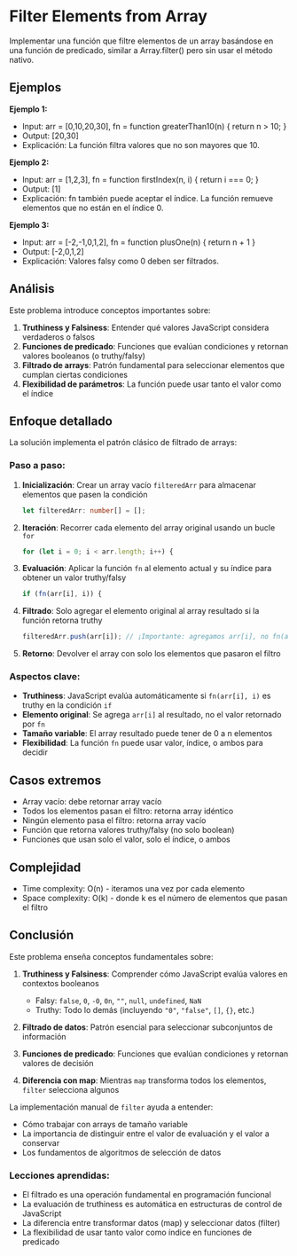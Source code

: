 # Filter Elements from Array

Implementar una función que filtre elementos de un array basándose en una función de predicado, similar a Array.filter() pero sin usar el método nativo.

## Ejemplos

**Ejemplo 1:**

- Input: arr = [0,10,20,30], fn = function greaterThan10(n) { return n > 10; }
- Output: [20,30]
- Explicación: La función filtra valores que no son mayores que 10.

**Ejemplo 2:**

- Input: arr = [1,2,3], fn = function firstIndex(n, i) { return i === 0; }
- Output: [1]
- Explicación: fn también puede aceptar el índice. La función remueve elementos que no están en el índice 0.

**Ejemplo 3:**

- Input: arr = [-2,-1,0,1,2], fn = function plusOne(n) { return n + 1 }
- Output: [-2,0,1,2]
- Explicación: Valores falsy como 0 deben ser filtrados.

## Análisis

Este problema introduce conceptos importantes sobre:

1. **Truthiness y Falsiness**: Entender qué valores JavaScript considera verdaderos o falsos
2. **Funciones de predicado**: Funciones que evalúan condiciones y retornan valores booleanos (o truthy/falsy)
3. **Filtrado de arrays**: Patrón fundamental para seleccionar elementos que cumplan ciertas condiciones
4. **Flexibilidad de parámetros**: La función puede usar tanto el valor como el índice

## Enfoque detallado

La solución implementa el patrón clásico de filtrado de arrays:

### Paso a paso:

1. **Inicialización**: Crear un array vacío `filteredArr` para almacenar elementos que pasen la condición

   ```typescript
   let filteredArr: number[] = [];
   ```

2. **Iteración**: Recorrer cada elemento del array original usando un bucle `for`

   ```typescript
   for (let i = 0; i < arr.length; i++) {
   ```

3. **Evaluación**: Aplicar la función `fn` al elemento actual y su índice para obtener un valor truthy/falsy

   ```typescript
   if (fn(arr[i], i)) {
   ```

4. **Filtrado**: Solo agregar el elemento original al array resultado si la función retorna truthy

   ```typescript
   filteredArr.push(arr[i]); // ¡Importante: agregamos arr[i], no fn(arr[i], i)!
   ```

5. **Retorno**: Devolver el array con solo los elementos que pasaron el filtro

### Aspectos clave:

- **Truthiness**: JavaScript evalúa automáticamente si `fn(arr[i], i)` es truthy en la condición `if`
- **Elemento original**: Se agrega `arr[i]` al resultado, no el valor retornado por `fn`
- **Tamaño variable**: El array resultado puede tener de 0 a n elementos
- **Flexibilidad**: La función `fn` puede usar valor, índice, o ambos para decidir

## Casos extremos

- Array vacío: debe retornar array vacío
- Todos los elementos pasan el filtro: retorna array idéntico
- Ningún elemento pasa el filtro: retorna array vacío
- Función que retorna valores truthy/falsy (no solo boolean)
- Funciones que usan solo el valor, solo el índice, o ambos

## Complejidad

- Time complexity: O(n) - iteramos una vez por cada elemento
- Space complexity: O(k) - donde k es el número de elementos que pasan el filtro

## Conclusión

Este problema enseña conceptos fundamentales sobre:

1. **Truthiness y Falsiness**: Comprender cómo JavaScript evalúa valores en contextos booleanos

   - Falsy: `false`, `0`, `-0`, `0n`, `""`, `null`, `undefined`, `NaN`
   - Truthy: Todo lo demás (incluyendo `"0"`, `"false"`, `[]`, `{}`, etc.)

2. **Filtrado de datos**: Patrón esencial para seleccionar subconjuntos de información
3. **Funciones de predicado**: Funciones que evalúan condiciones y retornan valores de decisión
4. **Diferencia con map**: Mientras `map` transforma todos los elementos, `filter` selecciona algunos

La implementación manual de `filter` ayuda a entender:

- Cómo trabajar con arrays de tamaño variable
- La importancia de distinguir entre el valor de evaluación y el valor a conservar
- Los fundamentos de algoritmos de selección de datos

### Lecciones aprendidas:

- El filtrado es una operación fundamental en programación funcional
- La evaluación de truthiness es automática en estructuras de control de JavaScript
- La diferencia entre transformar datos (map) y seleccionar datos (filter)
- La flexibilidad de usar tanto valor como índice en funciones de predicado
